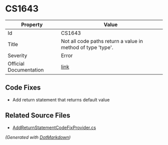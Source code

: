 # CS1643

| Property               | Value                                                             |
| ---------------------- | ----------------------------------------------------------------- |
| Id                     | CS1643                                                            |
| Title                  | Not all code paths return a value in method of type 'type'\.      |
| Severity               | Error                                                             |
| Official Documentation | [link](http://docs.microsoft.com/en-us/dotnet/csharp/misc/cs1643) |

## Code Fixes

* Add return statement that returns default value

## Related Source Files

* [AddReturnStatementCodeFixProvider.cs](../../src/CodeFixes/CSharp/CodeFixes/AddReturnStatementCodeFixProvider.cs)

*\(Generated with [DotMarkdown](http://github.com/JosefPihrt/DotMarkdown)\)*